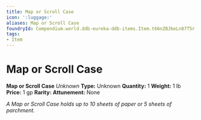 ```yaml
---
title: Map or Scroll Case
icon: ':luggage:'
aliases: Map or Scroll Case
foundryId: Compendium.world.ddb-eureka-ddb-items.Item.t66nZBJbeLn87T5r
tags:
- Item
---
```


# Map or Scroll Case

**Map or Scroll Case**
_Unknown_
**Type:** Unknown
**Quantity:** 1
**Weight:** 1 lb
**Price:** 1 gp
**Rarity:** 
**Attunement:** None

*A Map or Scroll Case holds up to 10 sheets of paper or 5 sheets of parchment.*